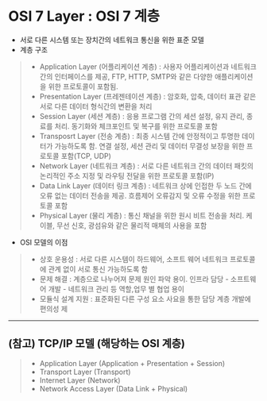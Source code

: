 # OSI 7 Layer : OSI 7 계층
* 서로 다른 시스템 또는 장치간의 네트워크 통신을 위한 표준 모델
* 계층 구조
> * Application Layer (어플리케이션 계층) : 사용자 어플리케이션과 네트워크간의 인터페이스를 제공, FTP, HTTP, SMTP와 같은 다양한 애플리케이션을 위한 프로토콜이 포함됨.
> * Presentation Layer (프레젠테이션 계층) : 암호화, 압축, 데이터 표관 같은 서로 다른 데이터 형식간의 변환을 처리
> * Session Layer (세션 계층) : 응용 프로그램 간의 세션 설정, 유지 관리, 종료를 처리. 동기화와 체크포인트 및 복구를 위한 프로토콜 포함
> * Transposrt Layer (전송 계층) : 최종 시스템 간에 안정적이고 투명한 데이터가 가능하도록 함. 연결 설정, 세션 관리 및 데이터 무결성 보장을 위한 프로토콜 포함(TCP, UDP)
> * Network Layer (네트워크 계층) : 서로 다른 네트워크 간의 데이터 패킷의 논리적인 주소 지정 및 라우팅 전달을 위한 프로토콜 포함(IP)
> * Data Link Layer (데이터 링크 계층) : 네트워크 상에 인접한 두 노드 간에 오류 없는 데이터 전송을 제공. 흐름제어 오류감지 및 오류 수정을 위한 프로토콜 포함
> * Physical Layer (물리 계층) : 통신 채널을 위한 원시 비트 전송을 처리. 케이블, 무선 신호, 광섬유와 같은 물리적 매체의 사용을 포함
* OSI 모델의 이점
> * 상호 운용성 : 서로 다른 시스템이 하드웨어, 소프트 웨어 네트워크 프로토콜에 관계 없이 서로 통신 가능하도록 함
> * 문제 해결 : 계층으로 나누어져 문제 원인 파악 용이. 인프라 담당 - 소프트웨어 개발 - 네트워크 관리 등 역할,업무 별 협업 용이
> * 모듈식 설계 지원 : 표준화된 다른 구성 요소 사요을 통한 담당 계층 개발에 편의성 제
---
## (참고) TCP/IP 모델 (해당하는 OSI 계층)
> * Application Layer (Application + Presentation + Session)
> * Transport Layer (Transport)
> * Internet Layer (Network)
> * Network Access Layer (Data Link + Physical)
